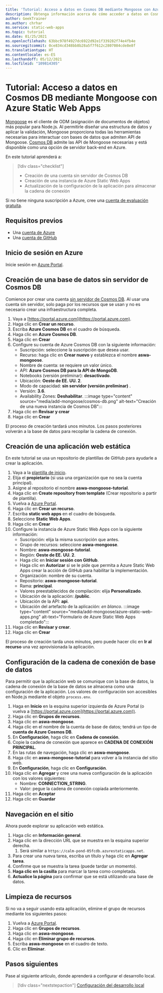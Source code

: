 ```yaml
---
title: 'Tutorial: Acceso a datos en Cosmos DB mediante Mongoose con Azure Static Web Apps'
description: Obtenga información acerca de cómo acceder a datos en Cosmos DB mediante Mongoose desde una función API de Azure Static Web Apps.
author: GeekTrainer
ms.author: chrhar
ms.service: static-web-apps
ms.topic: tutorial
ms.date: 01/25/2021
ms.openlocfilehash: 63bbc978f4927dc6922d92e1f339282f74e4fb4e
ms.sourcegitcommit: 0ce834cd348bb8b28a5f7f612c2807084cde8e8f
ms.translationtype: HT
ms.contentlocale: es-ES
ms.lasthandoff: 05/12/2021
ms.locfileid: "109814305"
---
```

# <a name="tutorial-access-data-in-cosmos-db-using-mongoose-with-azure-static-web-apps"></a>Tutorial: Acceso a datos en Cosmos DB mediante Mongoose con Azure Static Web Apps

[Mongoose](https://mongoosejs.com/) es el cliente de ODM (asignación de documentos de objetos) más popular para Node.js. Al permitirle diseñar una estructura de datos y aplicar la validación, Mongoose proporciona todas las herramientas necesarias para interactuar con bases de datos que admiten API de Mongoose. [Cosmos DB](../cosmos-db/mongodb-introduction.md) admite las API de Mongoose necesarias y está disponible como una opción de servidor back-end en Azure.

En este tutorial aprenderá a:

> [!div class="checklist"]
> - Creación de una cuenta sin servidor de Cosmos DB
> - Creación de una instancia de Azure Static Web Apps
> - Actualización de la configuración de la aplicación para almacenar la cadena de conexión

Si no tiene ninguna suscripción a Azure, cree una [cuenta de evaluación gratuita](https://azure.microsoft.com/free/).

## <a name="prerequisites"></a>Requisitos previos

- Una [cuenta de Azure](https://azure.microsoft.com/free/)
- Una [cuenta de GitHub](https://github.com/join)

## <a name="sign-in-to-azure"></a>Inicio de sesión en Azure

Inicie sesión en [Azure Portal](https://portal.azure.com).

## <a name="create-a-cosmos-db-serverless-database"></a>Creación de una base de datos sin servidor de Cosmos DB

Comience por crear una cuenta [sin servidor de Cosmos DB](../cosmos-db/serverless.md). Al usar una cuenta sin servidor, solo paga por los recursos que se usan y no es necesario crear una infraestructura completa.

1. Vaya a [https://portal.azure.com](https://portal.azure.com).
2. Haga clic en **Crear un recurso**.
3. Escriba **Azure Cosmos DB** en el cuadro de búsqueda.
4. Haga clic en **Azure Cosmos DB**.
5. Haga clic en **Crear**
6. Configure su cuenta de Azure Cosmos DB con la siguiente información:
    - Suscripción: seleccione la suscripción que desea usar.
    - Recurso: haga clic en **Crear nuevo** y establezca el nombre **aswa-mongoose**.
    - Nombre de cuenta: se requiere un valor único.
    - API: **Azure Cosmos DB para la API de MongoDB**.
    - Notebooks (versión preliminar): **desactivado**.
    - Ubicación: **Oeste de EE. UU. 2**.
    - Modo de capacidad: **sin servidor (versión preliminar)** .
    - Versión: **3.6**.
    - Availability Zones: **Deshabilitar**.
:::image type="content" source="media/add-mongoose/cosmos-db.png" alt-text="Creación de una nueva instancia de Cosmos DB":::
7. Haga clic en **Revisar y crear**
8. Haga clic en **Crear**

El proceso de creación tardará unos minutos. Los pasos posteriores volverán a la base de datos para recopilar la cadena de conexión.

## <a name="create-a-static-web-app"></a>Creación de una aplicación web estática

En este tutorial se usa un repositorio de plantillas de GitHub para ayudarle a crear la aplicación.

1. Vaya a la [plantilla de inicio](https://github.com/login?return_to=/staticwebdev/mongoose-starter/generate).
2. Elija el **propietario** (si usa una organización que no sea la cuenta principal).
3. Asigne al repositorio el nombre **aswa-mongoose-tutorial**.
4. Haga clic en **Create repository from template** (Crear repositorio a partir de plantilla).
5. Vuelva a [Azure Portal](https://portal.azure.com).
6. Haga clic en **Crear un recurso**.
7. Escriba **static web apps** en el cuadro de búsqueda.
8. Seleccione **Static Web Apps**.
9. Haga clic en **Crear**
10. Configure la instancia de Azure Static Web Apps con la siguiente información:
    - Suscripción: elija la misma suscripción que antes.
    - Grupo de recursos: seleccione **aswa-mongoose**.
    - Nombre: **aswa-mongoose-tutorial**.
    - Región: **Oeste de EE. UU. 2**.
    - Haga clic en **Iniciar sesión con GitHub**.
    - Haga clic en **Autorizar** si se le pide que permita a Azure Static Web Apps crear la acción de GitHub para habilitar la implementación.
    - Organización: nombre de su cuenta.
    - Repositorio: **aswa-mongoose-tutorial**.
    - Rama: **principal**.
    - Valores preestablecidos de compilación: elija **Personalizado**.
    - Ubicación de la aplicación: **/public**.
    - Ubicación de la API: **api**.
    - Ubicación del artefacto de la aplicación: *en blanco*.
    :::image type="content" source="media/add-mongoose/azure-static-web-apps.png" alt-text="Formulario de Azure Static Web Apps completado":::
11. Haga clic en **Revisar y crear**.
12. Haga clic en **Crear**

El proceso de creación tarda unos minutos, pero puede hacer clic en **Ir al recurso** una vez aprovisionada la aplicación.

## <a name="configure-database-connection-string"></a>Configuración de la cadena de conexión de base de datos

Para permitir que la aplicación web se comunique con la base de datos, la cadena de conexión de la base de datos se almacena como una configuración de la aplicación. Los valores de configuración son accesibles en Node.js mediante el objeto `process.env`.

1. Haga en **Inicio** en la esquina superior izquierda de Azure Portal (o vuelva a [https://portal.azure.com](https://portal.azure.com)).
2. Haga clic en **Grupos de recursos**.
3. Haga clic en **aswa-mongoose**.
4. Haga clic en el nombre de la cuenta de base de datos; tendrá un tipo de **cuenta de Azure Cosmos DB**.
5. En **Configuración**, haga clic en **Cadena de conexión**.
6. Copie la cadena de conexión que aparece en **CADENA DE CONEXIÓN PRINCIPAL**.
7. En las rutas de navegación, haga clic en **aswa-mongoose**.
8. Haga clic en **aswa-mongoose-tutorial** para volver a la instancia del sitio web.
9. En **Configuración**, haga clic en **Configuración**.
10. Haga clic en **Agregar** y cree una nueva configuración de la aplicación con los valores siguientes:
    - Nombre: **CONNECTION_STRING**.
    - Valor: pegue la cadena de conexión copiada anteriormente.
11. Haga clic en **Aceptar**
12. Haga clic en **Guardar**

## <a name="navigate-to-your-site"></a>Navegación en el sitio

Ahora puede explorar su aplicación web estática.

1. Haga clic en **Información general**.
1. Haga clic en la dirección URL que se muestra en la esquina superior derecha.
    1. Será similar a `https://calm-pond-05fcdb.azurestaticapps.net`.
1. Para crear una nueva tarea, escriba un título y haga clic en **Agregar tarea**.
1. Confirme que se muestra la tarea (puede tardar un momento).
1. **Haga clic en la casilla** para marcar la tarea como completada.
1. **Actualice la página** para confirmar que se está utilizando una base de datos.

## <a name="clean-up-resources"></a>Limpieza de recursos

Si no va a seguir usando esta aplicación, elimine el grupo de recursos mediante los siguientes pasos:

1. Vuelva a [Azure Portal](https://portal.azure.com).
2. Haga clic en **Grupos de recursos**.
3. Haga clic en **aswa-mongoose**.
4. Haga clic en **Eliminar grupo de recursos**.
5. Escriba **aswa-mongoose** en el cuadro de texto.
6. Clic en **Eliminar**.

## <a name="next-steps"></a>Pasos siguientes

Pase al siguiente artículo, donde aprenderá a configurar el desarrollo local.
> [!div class="nextstepaction"]
> [Configuración del desarrollo local](./local-development.md)
